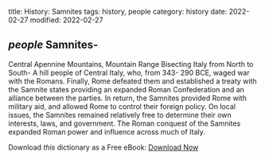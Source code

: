 title: History: Samnites
tags: history, people
category: history
date: 2022-02-27
modified: 2022-02-27

## _people_  Samnites-
Central Apennine Mountains, Mountain Range Bisecting
Italy from North to South-
A hill people of Central Italy, who, from
  343-
290 BCE,
 waged war with the Romans.  Finally, Rome
defeated them and established a treaty with the Samnite states
providing an expanded Roman Confederation and an alliance between
the parties.  In return, the Samnites provided Rome with military aid,
and allowed Rome to control their foreign policy.  On local issues, the
Samnites remained relatively free to determine their own interests,
laws, and government.  The Roman conquest of the Samnites expanded
Roman power and influence across much of Italy.


Download *this* dictionary as a Free eBook: [Download Now]({static}static/CairnsHistoryDictionary.pdf)

